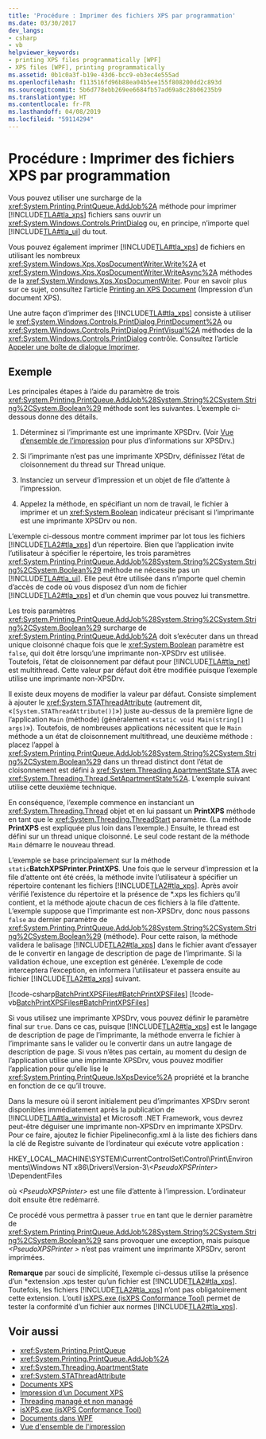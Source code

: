 ```yaml
---
title: 'Procédure : Imprimer des fichiers XPS par programmation'
ms.date: 03/30/2017
dev_langs:
- csharp
- vb
helpviewer_keywords:
- printing XPS files programmatically [WPF]
- XPS files [WPF], printing programmatically
ms.assetid: 0b1c0a3f-b19e-43d6-bcc9-eb3ec4e555ad
ms.openlocfilehash: f113516fd96b88ea04b5ee155f808200dd2c893d
ms.sourcegitcommit: 5b6d778ebb269ee6684fb57ad69a8c28b06235b9
ms.translationtype: HT
ms.contentlocale: fr-FR
ms.lasthandoff: 04/08/2019
ms.locfileid: "59114294"
---
```

# <a name="how-to-programmatically-print-xps-files"></a>Procédure : Imprimer des fichiers XPS par programmation
Vous pouvez utiliser une surcharge de la <xref:System.Printing.PrintQueue.AddJob%2A> méthode pour imprimer [!INCLUDE[TLA#tla_xps](../../../../includes/tlasharptla-xps-md.md)] fichiers sans ouvrir un <xref:System.Windows.Controls.PrintDialog> ou, en principe, n’importe quel [!INCLUDE[TLA#tla_ui](../../../../includes/tlasharptla-ui-md.md)] du tout.  
  
 Vous pouvez également imprimer [!INCLUDE[TLA#tla_xps](../../../../includes/tlasharptla-xps-md.md)] de fichiers en utilisant les nombreux <xref:System.Windows.Xps.XpsDocumentWriter.Write%2A> et <xref:System.Windows.Xps.XpsDocumentWriter.WriteAsync%2A> méthodes de la <xref:System.Windows.Xps.XpsDocumentWriter>. Pour en savoir plus sur ce sujet, consultez l’article [Printing an XPS Document](https://docs.microsoft.com/previous-versions/dotnet/netframework-3.5/ms771525(v=vs.90)) (Impression d’un document XPS).  
  
 Une autre façon d’imprimer des [!INCLUDE[TLA#tla_xps](../../../../includes/tlasharptla-xps-md.md)] consiste à utiliser le <xref:System.Windows.Controls.PrintDialog.PrintDocument%2A> ou <xref:System.Windows.Controls.PrintDialog.PrintVisual%2A> méthodes de la <xref:System.Windows.Controls.PrintDialog> contrôle. Consultez l’article [Appeler une boîte de dialogue Imprimer](how-to-invoke-a-print-dialog.md).  
  
## <a name="example"></a>Exemple  
 Les principales étapes à l’aide du paramètre de trois <xref:System.Printing.PrintQueue.AddJob%28System.String%2CSystem.String%2CSystem.Boolean%29> méthode sont les suivantes. L’exemple ci-dessous donne des détails.  
  
1.  Déterminez si l’imprimante est une imprimante XPSDrv. (Voir [Vue d’ensemble de l’impression](printing-overview.md) pour plus d’informations sur XPSDrv.)  
  
2.  Si l’imprimante n’est pas une imprimante XPSDrv, définissez l’état de cloisonnement du thread sur Thread unique.  
  
3.  Instanciez un serveur d’impression et un objet de file d’attente à l’impression.  
  
4.  Appelez la méthode, en spécifiant un nom de travail, le fichier à imprimer et un <xref:System.Boolean> indicateur précisant si l’imprimante est une imprimante XPSDrv ou non.  
  
 L’exemple ci-dessous montre comment imprimer par lot tous les fichiers [!INCLUDE[TLA2#tla_xps](../../../../includes/tla2sharptla-xps-md.md)] d’un répertoire. Bien que l’application invite l’utilisateur à spécifier le répertoire, les trois paramètres <xref:System.Printing.PrintQueue.AddJob%28System.String%2CSystem.String%2CSystem.Boolean%29> méthode ne nécessite pas un [!INCLUDE[TLA#tla_ui](../../../../includes/tlasharptla-ui-md.md)]. Elle peut être utilisée dans n’importe quel chemin d’accès de code où vous disposez d’un nom de fichier [!INCLUDE[TLA2#tla_xps](../../../../includes/tla2sharptla-xps-md.md)] et d’un chemin que vous pouvez lui transmettre.  
  
 Les trois paramètres <xref:System.Printing.PrintQueue.AddJob%28System.String%2CSystem.String%2CSystem.Boolean%29> surcharge de <xref:System.Printing.PrintQueue.AddJob%2A> doit s’exécuter dans un thread unique cloisonné chaque fois que le <xref:System.Boolean> paramètre est `false`, qui doit être lorsqu’une imprimante non-XPSDrv est utilisée. Toutefois, l’état de cloisonnement par défaut pour [!INCLUDE[TLA#tla_net](../../../../includes/tlasharptla-net-md.md)] est multithread. Cette valeur par défaut doit être modifiée puisque l’exemple utilise une imprimante non-XPSDrv.  
  
 Il existe deux moyens de modifier la valeur par défaut. Consiste simplement à ajouter le <xref:System.STAThreadAttribute> (autrement dit, «`[System.STAThreadAttribute()]`») juste au-dessus de la première ligne de l’application `Main` (méthode) (généralement «`static void Main(string[] args)`»). Toutefois, de nombreuses applications nécessitent que le `Main` méthode a un état de cloisonnement multithread, une deuxième méthode : placez l’appel à <xref:System.Printing.PrintQueue.AddJob%28System.String%2CSystem.String%2CSystem.Boolean%29> dans un thread distinct dont l’état de cloisonnement est défini à <xref:System.Threading.ApartmentState.STA> avec <xref:System.Threading.Thread.SetApartmentState%2A>. L’exemple suivant utilise cette deuxième technique.  
  
 En conséquence, l’exemple commence en instanciant un <xref:System.Threading.Thread> objet et en lui passant un **PrintXPS** méthode en tant que le <xref:System.Threading.ThreadStart> paramètre. (La méthode **PrintXPS** est expliquée plus loin dans l’exemple.) Ensuite, le thread est défini sur un thread unique cloisonné. Le seul code restant de la méthode `Main` démarre le nouveau thread.  
  
 L’exemple se base principalement sur la méthode `static`**BatchXPSPrinter.PrintXPS**. Une fois que le serveur d’impression et la file d’attente ont été créés, la méthode invite l’utilisateur à spécifier un répertoire contenant les fichiers [!INCLUDE[TLA2#tla_xps](../../../../includes/tla2sharptla-xps-md.md)]. Après avoir vérifié l’existence du répertoire et la présence de \*.xps les fichiers qu’il contient, et la méthode ajoute chacun de ces fichiers à la file d’attente. L’exemple suppose que l’imprimante est non-XPSDrv, donc nous passons `false` au dernier paramètre de <xref:System.Printing.PrintQueue.AddJob%28System.String%2CSystem.String%2CSystem.Boolean%29> (méthode). Pour cette raison, la méthode validera le balisage [!INCLUDE[TLA2#tla_xps](../../../../includes/tla2sharptla-xps-md.md)] dans le fichier avant d’essayer de le convertir en langage de description de page de l’imprimante. Si la validation échoue, une exception est générée. L’exemple de code interceptera l’exception, en informera l’utilisateur et passera ensuite au fichier [!INCLUDE[TLA2#tla_xps](../../../../includes/tla2sharptla-xps-md.md)] suivant.  
  
 [!code-csharp[BatchPrintXPSFiles#BatchPrintXPSFiles](~/samples/snippets/csharp/VS_Snippets_Wpf/BatchPrintXPSFiles/CSharp/Program.cs#batchprintxpsfiles)]
 [!code-vb[BatchPrintXPSFiles#BatchPrintXPSFiles](~/samples/snippets/visualbasic/VS_Snippets_Wpf/BatchPrintXPSFiles/visualbasic/program.vb#batchprintxpsfiles)]  
  
 Si vous utilisez une imprimante XPSDrv, vous pouvez définir le paramètre final sur `true`. Dans ce cas, puisque [!INCLUDE[TLA2#tla_xps](../../../../includes/tla2sharptla-xps-md.md)] est le langage de description de page de l’imprimante, la méthode enverra le fichier à l’imprimante sans le valider ou le convertir dans un autre langage de description de page. Si vous n’êtes pas certain, au moment du design de l’application utilise une imprimante XPSDrv, vous pouvez modifier l’application pour qu’elle lise le <xref:System.Printing.PrintQueue.IsXpsDevice%2A> propriété et la branche en fonction de ce qu’il trouve.  
  
 Dans la mesure où il seront initialement peu d’imprimantes XPSDrv seront disponibles immédiatement après la publication de [!INCLUDE[TLA#tla_winvista](../../../../includes/tlasharptla-winvista-md.md)] et Microsoft .NET Framework, vous devrez peut-être déguiser une imprimante non-XPSDrv en imprimante XPSDrv. Pour ce faire, ajoutez le fichier Pipelineconfig.xml à la liste des fichiers dans la clé de Registre suivante de l’ordinateur qui exécute votre application :  
  
 HKEY_LOCAL_MACHINE\SYSTEM\CurrentControlSet\Control\Print\Environments\Windows NT x86\Drivers\Version-3\\*\<PseudoXPSPrinter>* \DependentFiles  
  
 où *\<PseudoXPSPrinter>* est une file d’attente à l’impression. L’ordinateur doit ensuite être redémarré.  
  
 Ce procédé vous permettra à passer `true` en tant que le dernier paramètre de <xref:System.Printing.PrintQueue.AddJob%28System.String%2CSystem.String%2CSystem.Boolean%29> sans provoquer une exception, mais puisque  *\<PseudoXPSPrinter >* n’est pas vraiment une imprimante XPSDrv, seront imprimées.  
  
 **Remarque** par souci de simplicité, l’exemple ci-dessus utilise la présence d’un \*extension .xps tester qu’un fichier est [!INCLUDE[TLA2#tla_xps](../../../../includes/tla2sharptla-xps-md.md)]. Toutefois, les fichiers [!INCLUDE[TLA2#tla_xps](../../../../includes/tla2sharptla-xps-md.md)] n’ont pas obligatoirement cette extension. L’outil [isXPS.exe (isXPS Conformance Tool)](https://docs.microsoft.com/previous-versions/dotnet/netframework-4.0/aa348104(v=vs.100)) permet de tester la conformité d’un fichier aux normes [!INCLUDE[TLA2#tla_xps](../../../../includes/tla2sharptla-xps-md.md)].  
  
## <a name="see-also"></a>Voir aussi

- <xref:System.Printing.PrintQueue>
- <xref:System.Printing.PrintQueue.AddJob%2A>
- <xref:System.Threading.ApartmentState>
- <xref:System.STAThreadAttribute>
- [Documents XPS](/windows/desktop/printdocs/documents)
- [Impression d’un Document XPS](https://docs.microsoft.com/previous-versions/dotnet/netframework-3.5/ms771525(v=vs.90))
- [Threading managé et non managé](https://docs.microsoft.com/previous-versions/dotnet/netframework-4.0/5s8ee185(v=vs.100))
- [isXPS.exe (isXPS Conformance Tool)](https://docs.microsoft.com/previous-versions/dotnet/netframework-4.0/aa348104(v=vs.100))
- [Documents dans WPF](documents-in-wpf.md)
- [Vue d'ensemble de l'impression](printing-overview.md)
